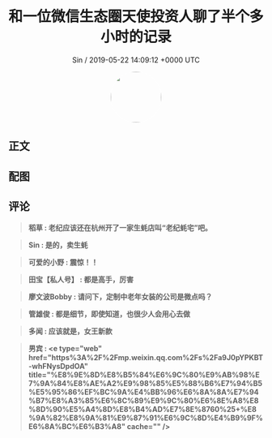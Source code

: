<h1 align="center">和一位微信生态圈天使投资人聊了半个多小时的记录</h1>
<p align="center">
    <a>Sin / 2019-05-22 14:09:12 &#43;0000 UTC</a>
</p>

<div align="center">
    <img src="https://images.zsxq.com/Fq16bRHVGIqwdwShW2hDCXO9kdyS?e=1590940799&amp;token=kIxbL07-8jAj8w1n4s9zv64FuZZNEATmlU_Vm6zD:zgtGEhdVkzsybBn5S7tjAuFacsU=" width="100" height="100" style="border:1px solid;border-radius:50%; color:#ffffff"/>
</div>

## 正文

<div>

</div>

## 配图
<div class="image" align="center">

</div>

## 评论

<div align="left">
<div>

<blockquote >
<span> <strong>稻草 : 老纪应该还在杭州开了一家生蚝店叫“老纪蚝宅”吧。 </strong></span>
</blockquote>

<blockquote >
<span> <strong>Sin : 是的，卖生蚝 </strong></span>
</blockquote>

<blockquote >
<span> <strong>可爱的小野 : 震惊！！ </strong></span>
</blockquote>

<blockquote >
<span> <strong>田宝【私人号】 : 都是高手，厉害 </strong></span>
</blockquote>

<blockquote >
<span> <strong>廖文波‍Bobby : 请问下，定制中老年女装的公司是微点吗？ </strong></span>
</blockquote>

<blockquote >
<span> <strong>管雄俊 : 都是细节，即使知道，也很少人会用心去做 </strong></span>
</blockquote>

<blockquote >
<span> <strong>多闻 : 应该就是，女王新款 </strong></span>
</blockquote>

<blockquote >
<span> <strong>男宾 : &lt;e type=&#34;web&#34; href=&#34;https%3A%2F%2Fmp.weixin.qq.com%2Fs%2Fa9J0pYPKBT-whFNysDpdOA&#34; title=&#34;%E8%9E%8D%E8%B5%84%E6%9C%80%E9%AB%98%E7%9A%84%E8%AE%A2%E9%98%85%E5%88%B6%E7%94%B5%E5%95%86%EF%BC%9A%E4%BB%96%E6%8A%8A%E7%94%B7%E8%A3%85%E6%8C%89%E9%9C%80%E6%8E%A8%E8%8D%90%E5%A4%8D%E8%B4%AD%E7%8E%8760%25&#43;%E8%9A%82%E8%9A%81%E9%87%91%E6%9C%8D%E4%B9%9F%E6%8A%BC%E6%B3%A8&#34; cache=&#34;&#34; /&gt; </strong></span>
</blockquote>

</div>
</div>